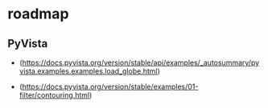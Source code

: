 # roadmap

## PyVista

- (https://docs.pyvista.org/version/stable/api/examples/_autosummary/pyvista.examples.examples.load_globe.html)

- (https://docs.pyvista.org/version/stable/examples/01-filter/contouring.html)